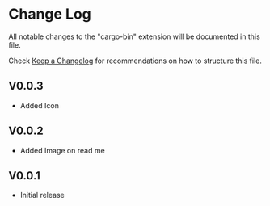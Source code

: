 # Change Log

All notable changes to the "cargo-bin" extension will be documented in this file.

Check [Keep a Changelog](http://keepachangelog.com/) for recommendations on how to structure this file.

## V0.0.3
- Added Icon

## V0.0.2

- Added Image on read me

## V0.0.1

- Initial release